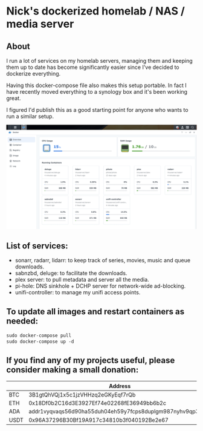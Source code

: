 # Nick's dockerized homelab / NAS / media server


## About
I run a lot of services on my homelab servers, managing them and keeping them up to date has become significantly easier since I've decided to dockerize everything.

Having this docker-compose file also makes this setup portable. In fact I have recently moved everything to a synology box and it's been working great.

I figured I'd publish this as a good starting point for anyone who wants to run a similar setup.

![Docker containers preview](preview.png?raw=true "Docker containers preview")

## List of services:
- sonarr, radarr, lidarr: to keep track of series, movies, music and queue downloads.
- sabnzbd, deluge: to facilitate the downloads.
- plex server: to pull metadata and server all the media.
- pi-hole: DNS sinkhole + DCHP server for network-wide ad-blocking.
- unifi-controller: to manage my unifi access points.


## To update all images and restart containers as needed:
```
sudo docker-compose pull
sudo docker-compose up -d
```

## If you find any of my projects useful, please consider making a small donation:
|    | Address |
-----|-----
BTC  | 3B1gtQhVQj1x5c1jzVHHzq2eGKyEqf7rQb
ETH  | 0x18Df0b2C16d3E3927Ef74e02268fE36949bb6b2c
ADA  | addr1vyqvaqs56d90ha55duh04eh59y7fcps8duplgm987nyhv9qp3n05f
USDT | 0x96A37296B30Bf19A917c34810b3f040192Be2e67